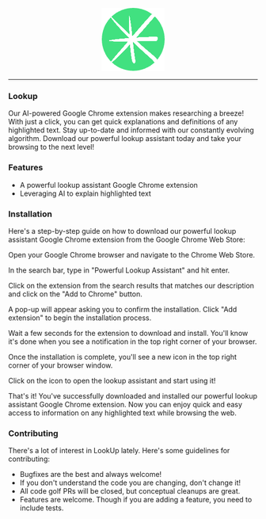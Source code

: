 
<p align="center">
  <img src="https://raw.githubusercontent.com/kevbuh/lookup/main/images/128starcircle.png">
</p>

--------------------------------------------------------------------

### Lookup

Our AI-powered Google Chrome extension makes researching a breeze! With just a click, you can get quick explanations and definitions of any highlighted text. Stay up-to-date and informed with our constantly evolving algorithm. Download our powerful lookup assistant today and take your browsing to the next level!

### Features

* A powerful lookup assistant Google Chrome extension 
* Leveraging AI to explain highlighted text

### Installation

Here's a step-by-step guide on how to download our powerful lookup assistant Google Chrome extension from the Google Chrome Web Store:

Open your Google Chrome browser and navigate to the Chrome Web Store.

In the search bar, type in "Powerful Lookup Assistant" and hit enter.

Click on the extension from the search results that matches our description and click on the "Add to Chrome" button.

A pop-up will appear asking you to confirm the installation. Click "Add extension" to begin the installation process.

Wait a few seconds for the extension to download and install. You'll know it's done when you see a notification in the top right corner of your browser.

Once the installation is complete, you'll see a new icon in the top right corner of your browser window.

Click on the icon to open the lookup assistant and start using it!

That's it! You've successfully downloaded and installed our powerful lookup assistant Google Chrome extension. Now you can enjoy quick and easy access to information on any highlighted text while browsing the web.

### Contributing

There's a lot of interest in LookUp lately. Here's some guidelines for contributing:

* Bugfixes are the best and always welcome!
* If you don't understand the code you are changing, don't change it!
* All code golf PRs will be closed, but conceptual cleanups are great.
* Features are welcome. Though if you are adding a feature, you need to include tests.
